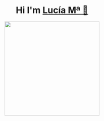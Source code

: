 <div align="center">
<h1>Hi I'm <a href="https://es.linkedin.com/in/luovtyrell">Lucía Mª 🌙</h1>
</div>
<div id="header" align="center">
  <img src="https://favim.com/pd/s11/orig/7/730/7307/73076/gifs-8-bit-art-Favim.com-7307679.gif" width="300"/>
</div>

